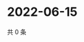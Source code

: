 # 2022-06-15

共 0 条

<!-- BEGIN WEIBO -->
<!-- 最后更新时间 Wed Jun 15 2022 14:19:00 GMT+0800 (China Standard Time) -->

<!-- END WEIBO -->

